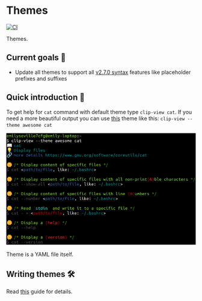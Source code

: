 # Themes

[![CI](https://github.com/command-line-interface-pages/themes/actions/workflows/ci.yaml/badge.svg)](https://github.com/command-line-interface-pages/themes/actions/workflows/ci.yaml)

Themes.

## Current goals :checkered_flag:

- Update all themes to support all [v2.7.0 syntax](https://github.com/command-line-interface-pages/syntax/blob/main/base.md)
  features like placeholder prefixes and suffixes

## Quick introduction :rocket:

To get help for `cat` command with default theme type `clip-view cat`. If you need a more beautiful
output you can use [this](https://github.com/command-line-interface-pages/themes/tree/main/awesome)
theme like this: `clip-view --theme awesome cat`

![clip page](./clip-page.png)

Theme is a YAML file itself.

## Writing themes :hammer_and_wrench:

Read [this](./CONTRIBUTING.md) guide for details.
